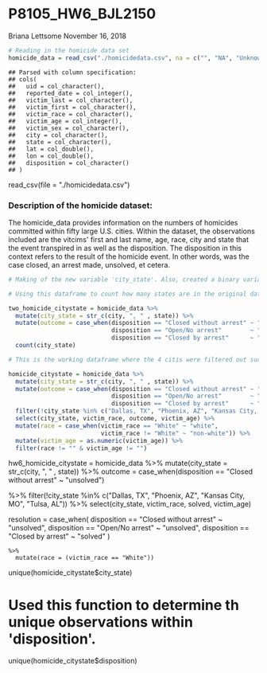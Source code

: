 P8105\_HW6\_BJL2150
================
Briana Lettsome
November 16, 2018

``` r
# Reading in the homicide data set
homicide_data = read_csv("./homicidedata.csv", na = c("", "NA", "Unknown")) 
```

    ## Parsed with column specification:
    ## cols(
    ##   uid = col_character(),
    ##   reported_date = col_integer(),
    ##   victim_last = col_character(),
    ##   victim_first = col_character(),
    ##   victim_race = col_character(),
    ##   victim_age = col_integer(),
    ##   victim_sex = col_character(),
    ##   city = col_character(),
    ##   state = col_character(),
    ##   lat = col_double(),
    ##   lon = col_double(),
    ##   disposition = col_character()
    ## )

read\_csv(file = "./homicidedata.csv")

### Description of the homicide dataset:

The homicide\_data provides information on the numbers of homicides committed within fifty large U.S. cities. Within the dataset, the observations included are the vitcims' first and last name, age, race, city and state that the event transpired in as well as the disposition. The disposition in this context refers to the result of the homicide event. In other words, was the case closed, an arrest made, unsolved, et cetera.

``` r
# Making of the new variable 'city_state'. Also, created a binary variable from disposition and named this new observation 'solved'.

# Using this dataframe to count how many states are in the original dataset prior to filtering out the 4 city_state observations. 

two_homicide_citystate = homicide_data %>%
  mutate(city_state = str_c(city, ", " , state)) %>%
  mutate(outcome = case_when(disposition == "Closed without arrest" ~ "unsolved",
                             disposition == "Open/No arrest"        ~ "unsolved",
                             disposition == "Closed by arrest"      ~ "solved")) %>% 
  count(city_state)  

# This is the working dataframe where the 4 citis were filtered out successfully.

homicide_citystate = homicide_data %>%
  mutate(city_state = str_c(city, ", " , state)) %>% 
  mutate(outcome = case_when(disposition == "Closed without arrest" ~ "unsolved",
                             disposition == "Open/No arrest"        ~ "unsolved",
                             disposition == "Closed by arrest"      ~ "solved")) %>% 
  filter(!city_state %in% c("Dallas, TX", "Phoenix, AZ", "Kansas City, MO", "Tulsa, AL")) %>%
  select(city_state, victim_race, outcome, victim_age) %>%
  mutate(race = case_when(victim_race == "White" ~ "white",
                          victim_race != "White" ~ "non-white")) %>%
  mutate(victim_age = as.numeric(victim_age)) %>%
  filter(race != "" & victim_age != "")
```

hw6\_homicide\_citystate = homicide\_data %&gt;% mutate(city\_state = str\_c(city, ", " , state)) %&gt;% outcome = case\_when(disposition == "Closed without arrest" ~ "unsolved")

%&gt;% filter(!city\_state %in% c("Dallas, TX", "Phoenix, AZ", "Kansas City, MO", "Tulsa, AL")) %&gt;% select(city\_state, victim\_race, solved, victim\_age)

resolution = case\_when( disposition == "Closed without arrest" ~ "unsolved", disposition == "Open/No arrest" ~ "unsolved", disposition == "Closed by arrest" ~ "solved" )

    %>%
      mutate(race = (victim_race == "White"))
      

unique(homicide\_citystate$city\_state)

Used this function to determine th unique observations within 'disposition'.
============================================================================

unique(homicide\_citystate$disposition)
